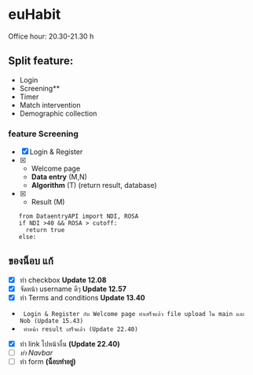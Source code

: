 # euHabit

Office hour: 20.30-21.30 h

## Split feature:
   - Login
   - Screening**
   - Timer
   - Match intervention 
   - Demographic collection

### feature Screening
- [X] Login & Register 
- [X] * Welcome page 
  * **Data entry** (M,N)
  * **Algorithm** (T)
     (return result, database)
- [X] * Result (M)
 ```
    from DataentryAPI import NDI, ROSA
    if NDI >40 && ROSA > cutoff:
      return true
    else:
  ```
  ## ของน็อบ แก้
- [X] ทำ checkbox 
   **Update 12.08**
- [X] จัดหน้า username ดีๆ 
   **Update 12.57**
- [X] ทำ Terms and conditions
   **Update 13.40**
 - ```  Login & Register กับ Welcome page ทำเสร็จแล้ว file upload ใน main และ Nob (Update 15.43)  ```
 -  ```  ทำหน้า result เสร็จแล้ว (Update 22.40)  ```
- [X] ทำ link ไปหน้าอื่น **(Update 22.40)**
- [ ] *ทำ Navbar* 
- [ ] ทำ form **(น็อบทำอยู่)**
